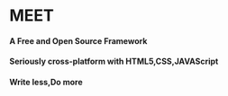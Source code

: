 # MEET
#### A Free and Open Source Framework
#### Seriously cross-platform with HTML5,CSS,JAVAScript
#### Write less,Do more
